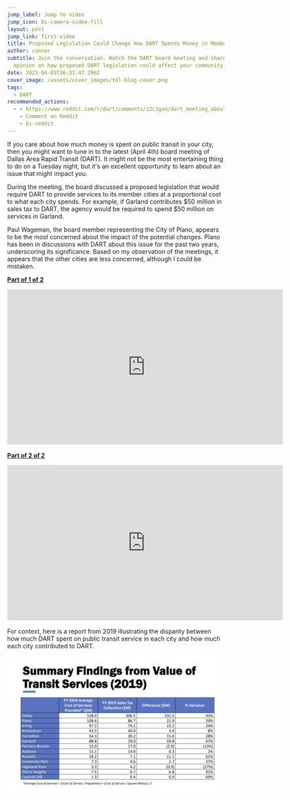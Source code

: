 ```yaml
---
jump_label: Jump to video
jump_icon: bi-camera-video-fill
layout: post
jump_link: first-video
title: Proposed Legislation Could Change How DART Spends Money in Member Cities
author: connor
subtitle: Join the conversation. Watch the DART board meeting and share your
  opinion on how proposed DART legislation could affect your community.
date: 2023-04-05T16:31:47.296Z
cover_image: /assets/cover_images/tdl-blog-cover.png
tags:
  - DART
recommended_actions:
  - - https://www.reddit.com/r/dart/comments/12c1gun/dart_meeting_about_state_legislation_regarding/
    - Comment on Reddit
    - bi-reddit
---
```

If you care about how much money is spent on public transit in your city, then you might want to tune in to the latest (April 4th) board meeting of Dallas Area Rapid Transit (DART). It might not be the most entertaining thing to do on a Tuesday night, but it's an excellent opportunity to learn about an issue that might impact you.

During the meeting, the board discussed a proposed legislation that would require DART to provide services to its member cities at a proportional cost to what each city spends. For example, if Garland contributes $50 million in sales tax to DART, the agency would be required to spend $50 million on services in Garland.

Paul Wageman, the board member representing the City of Plano, appears to be the most concerned about the impact of the potential changes. Plano has been in discussions with DART about this issue for the past two years, underscoring its significance. Based on my observation of the meetings, it appears that the other cities are less concerned, although I could be mistaken.

[**Part of 1 of 2**](https://dart.swagit.com/play/04042023-772/9/)

<iframe title="Swagit Video Player" width="640" height="360" src="https://dart.swagit.com/e/04042023-772/9/" frameborder="0" allowfullscreen id="first-video"></iframe>

[**Part of 2 of 2**](https://dart.swagit.com/play/04042023-772/19/)

<iframe title="Swagit Video Player" width="640" height="360" src="https://dart.swagit.com/e/04042023-772/19/" frameborder="0" allowfullscreen></iframe>

For context, here is a report from 2019 illustrating the disparity between how much DART spent on public transit service in each city and how much each city contributed to DART.

![Table of summary findings from Value of Transit Services (2019)](/assets/cover_images/screenshot-2023-04-05-112318.png "Table of summary findings from Value of Transit Services (2019)")
